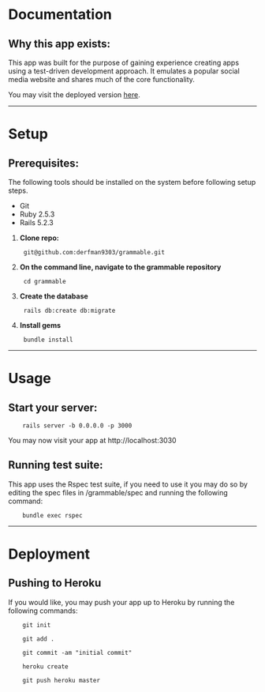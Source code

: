 # Documentation

## Why this app exists:

This app was built for the purpose of gaining experience creating apps using a test-driven development approach. It emulates a popular social media website and shares much of the core functionality.

You may visit the deployed version [here](https://grammable-frederic-hodges.herokuapp.com/).

***
# Setup

## Prerequisites:
 
 The following tools should be installed on the system before following setup steps.
 
  - Git
  - Ruby 2.5.3
  - Rails 5.2.3
  
1. **Clone repo:**
       
        git@github.com:derfman9303/grammable.git
        
2. **On the command line, navigate to the grammable repository**
        
        cd grammable

3. **Create the database**
        
        rails db:create db:migrate
        
4. **Install gems**
        
        bundle install

***
# Usage

## Start your server:

        rails server -b 0.0.0.0 -p 3000

You may now visit your app at http://localhost:3030

## Running test suite:

This app uses the Rspec test suite, if you need to use it you may do so by editing the spec files in /grammable/spec and running the following command:

        bundle exec rspec

***
# Deployment

## Pushing to Heroku

If you would like, you may push your app up to Heroku by running the following commands:

        git init
        
        git add .
        
        git commit -am "initial commit"
        
        heroku create
        
        git push heroku master
